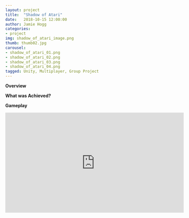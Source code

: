 ```yaml
---
layout: project
title:  "Shadow of Atari"
date:   2018-10-15 12:00:00
author: Jamie Hogg
categories:
- project
img: shadow_of_atari_image.png
thumb: thumb02.jpg
carousel:
- shadow_of_atari_01.png
- shadow_of_atari_02.png
- shadow_of_atari_03.png
- shadow_of_atari_04.png
tagged: Unity, Multiplayer, Group Project
---
```

<B>Overview</B><BR>

<B>What was Achieved?</B><BR>


<B>Gameplay</B><BR>
<iframe width="560" height="315" src="https://www.youtube.com/embed/9a9IK_gcZw0" frameborder="0" allow="accelerometer; autoplay; encrypted-media; gyroscope; picture-in-picture" allowfullscreen></iframe>
